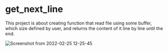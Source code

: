 # get_next_line
This project is about creating function that read file using some buffer, which size defined by user, and returns the content of it line by line until the end.

![Screenshot from 2022-02-25 12-25-45](https://user-images.githubusercontent.com/87668146/155690195-75b4b6d3-5183-42e8-9519-d5536daff00c.png)

